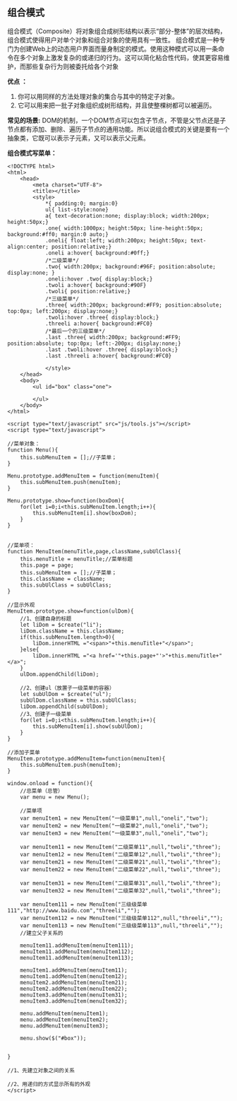 ## 组合模式 ##

组合模式（Composite）将对象组合成树形结构以表示“部分-整体”的层次结构，组合模式使得用户对单个对象和组合对象的使用具有一致性。
组合模式是一种专门为创建Web上的动态用户界面而量身制定的模式。使用这种模式可以用一条命令在多个对象上激发复杂的或递归的行为。这可以简化粘合性代码，使其更容易维护，而那些复杂行为则被委托给各个对象

**优点 ：**
1. 你可以用同样的方法处理对象的集合与其中的特定子对象。
2.  它可以用来把一批子对象组织成树形结构，并且使整棵树都可以被遍历。

**常见的场景:**
DOM的机制，一个DOM节点可以包含子节点，不管是父节点还是子节点都有添加、删除、遍历子节点的通用功能。所以说组合模式的关键是要有一个抽象类，它既可以表示子元素，又可以表示父元素。

**组合模式写菜单：**
	
	<!DOCTYPE html>
	<html>
		<head>
			<meta charset="UTF-8">
			<title></title>
			<style>
				*{ padding:0; margin:0}
				ul{ list-style:none}
				a{ text-decoration:none; display:block; width:200px; height:50px;}
				.one{ width:1000px; height:50px; line-height:50px; background:#ff0; margin:0 auto;}
				.oneli{ float:left; width:200px; height:50px; text-align:center; position:relative;}
				.oneli a:hover{ background:#0ff;}
				/*二级菜单*/
				.two{ width:200px; background:#96F; position:absolute; display:none; }
				.oneli:hover .two{ display:block;}
				.twoli a:hover{ background:#90F}
				.twoli{ position:relative;}
				/*三级菜单*/
				.three{ width:200px; background:#FF9; position:absolute; top:0px; left:200px; display:none;}
				.twoli:hover .three{ display:block;}
				.threeli a:hover{ background:#FC0}
				/*最后一个的三级菜单*/
				.last .three{ width:200px; background:#FF9; position:absolute; top:0px; left:-200px; display:none;}
				.last .twoli:hover .three{ display:block;}
				.last .threeli a:hover{ background:#FC0}
				
				</style>
		</head>
		<body>
			<ul id="box" class="one">
						
			</ul>
		</body>
	</html>
	
	<script type="text/javascript" src="js/tools.js"></script>
	<script type="text/javascript">
	
	//菜单对象：
	function Menu(){
		this.subMenuItem = [];//子菜单；
	}
	
	Menu.prototype.addMenuItem = function(menuItem){
		this.subMenuItem.push(menuItem);
	}
	
	Menu.prototype.show=function(boxDom){
		for(let i=0;i<this.subMenuItem.length;i++){
			this.subMenuItem[i].show(boxDom);
		}
	}
	
	
	//菜单项：
	function MenuItem(menuTitle,page,className,subUlClass){
		this.menuTitle = menuTitle;//菜单标题
		this.page = page;
		this.subMenuItem = [];//子菜单；
		this.className = className;
		this.subUlClass = subUlClass;
	}
	
	//显示外观
	MenuItem.prototype.show=function(ulDom){
		//1、创建自身的标题
		let liDom = $create("li");
		liDom.className = this.className;
		if(this.subMenuItem.length>0){
			liDom.innerHTML ="<span>"+this.menuTitle+"</span>";
		}else{
			liDom.innerHTML ="<a href='"+this.page+"'>"+this.menuTitle+"</a>";
		}
		ulDom.appendChild(liDom);
		
		//2、创建ul（放置子一级菜单的容器）
		let subUlDom = $create("ul");
		subUlDom.className = this.subUlClass;
		liDom.appendChild(subUlDom);
		//3、创建子一级菜单
		for(let i=0;i<this.subMenuItem.length;i++){
			this.subMenuItem[i].show(subUlDom);
		}
	}
	
	//添加子菜单
	MenuItem.prototype.addMenuItem=function(menuItem){
		this.subMenuItem.push(menuItem);
	}
	
	window.onload = function(){
		//总菜单（总管）
		var menu = new Menu();
		
		//菜单项
		var menuItem1 = new MenuItem("一级菜单1",null,"oneli","two");
		var menuItem2 = new MenuItem("一级菜单2",null,"oneli","two");	
		var menuItem3 = new MenuItem("一级菜单3",null,"oneli","two");
		
		var menuItem11 = new MenuItem("二级菜单11",null,"twoli","three");
		var menuItem12 = new MenuItem("二级菜单12",null,"twoli","three");
		var menuItem21 = new MenuItem("二级菜单21",null,"twoli","three");
		var menuItem22 = new MenuItem("二级菜单22",null,"twoli","three");
		
		var menuItem31 = new MenuItem("二级菜单31",null,"twoli","three");
		var menuItem32 = new MenuItem("二级菜单32",null,"twoli","three");
		
		var menuItem111 = new MenuItem("三级级菜单111","http://www.baidu.com","threeli","");
		var menuItem112 = new MenuItem("三级级菜单112",null,"threeli","");
		var menuItem113 = new MenuItem("三级级菜单113",null,"threeli","");
		//建立父子关系的
		
		menuItem11.addMenuItem(menuItem111);
		menuItem11.addMenuItem(menuItem112);
		menuItem11.addMenuItem(menuItem113);
		
		menuItem1.addMenuItem(menuItem11);
		menuItem1.addMenuItem(menuItem12);
		menuItem2.addMenuItem(menuItem21);
		menuItem2.addMenuItem(menuItem22);	
		menuItem3.addMenuItem(menuItem31);
		menuItem3.addMenuItem(menuItem32);
		
		menu.addMenuItem(menuItem1);
		menu.addMenuItem(menuItem2);
		menu.addMenuItem(menuItem3);
		
		menu.show($("#box"));
		
		
	}
	
	//1、先建立对象之间的关系
	
	//2、用递归的方式显示所有的外观
	</script>
	
